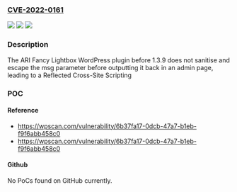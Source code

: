### [CVE-2022-0161](https://cve.mitre.org/cgi-bin/cvename.cgi?name=CVE-2022-0161)
![](https://img.shields.io/static/v1?label=Product&message=ARI%20Fancy%20Lightbox%20%E2%80%93%20WordPress%20Popup&color=blue)
![](https://img.shields.io/static/v1?label=Version&message=1.3.9%3C%201.3.9%20&color=brighgreen)
![](https://img.shields.io/static/v1?label=Vulnerability&message=CWE-79%20Cross-site%20Scripting%20(XSS)&color=brighgreen)

### Description

The ARI Fancy Lightbox WordPress plugin before 1.3.9 does not sanitise and escape the msg parameter before outputting it back in an admin page, leading to a Reflected Cross-Site Scripting

### POC

#### Reference
- https://wpscan.com/vulnerability/6b37fa17-0dcb-47a7-b1eb-f9f6abb458c0
- https://wpscan.com/vulnerability/6b37fa17-0dcb-47a7-b1eb-f9f6abb458c0

#### Github
No PoCs found on GitHub currently.

